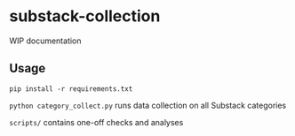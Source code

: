 # substack-collection

WIP documentation

## Usage
`pip install -r requirements.txt`

`python category_collect.py` runs data collection on all Substack categories

`scripts/` contains one-off checks and analyses
